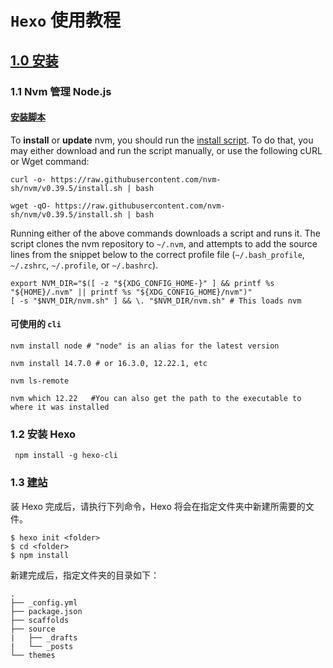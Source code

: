 # `Hexo`  使用教程



## [1.0   安装](https://github.com/nvm-sh/nvm#installing-and-updating)

### 1.1  Nvm   管理 Node.js

#### [安装脚本](https://github.com/nvm-sh/nvm#install--update-script)

To **install** or **update** nvm, you should run the [install script](https://github.com/nvm-sh/nvm/blob/v0.39.5/install.sh). To do that, you may either download and run the script manually, or use the following cURL or Wget command:

```
curl -o- https://raw.githubusercontent.com/nvm-sh/nvm/v0.39.5/install.sh | bash
```

```
wget -qO- https://raw.githubusercontent.com/nvm-sh/nvm/v0.39.5/install.sh | bash
```

Running either of the above commands downloads a script and runs it. The script clones the nvm repository to `~/.nvm`, and attempts to add the source lines from the snippet below to the correct profile file (`~/.bash_profile`, `~/.zshrc`, `~/.profile`, or `~/.bashrc`).

```
export NVM_DIR="$([ -z "${XDG_CONFIG_HOME-}" ] && printf %s "${HOME}/.nvm" || printf %s "${XDG_CONFIG_HOME}/nvm")"
[ -s "$NVM_DIR/nvm.sh" ] && \. "$NVM_DIR/nvm.sh" # This loads nvm
```



#### 可使用的 `cli`

```shell
nvm install node # "node" is an alias for the latest version

nvm install 14.7.0 # or 16.3.0, 12.22.1, etc

nvm ls-remote

nvm which 12.22   #You can also get the path to the executable to where it was installed
```



### 1.2  安装 Hexo

```shell
 npm install -g hexo-cli
```



### 1.3   [建站](https://hexo.io/zh-cn/docs/setup)

装 Hexo 完成后，请执行下列命令，Hexo 将会在指定文件夹中新建所需要的文件。

```
$ hexo init <folder>
$ cd <folder>
$ npm install
```

新建完成后，指定文件夹的目录如下：

```
.
├── _config.yml
├── package.json
├── scaffolds
├── source
|   ├── _drafts
|   └── _posts
└── themes
```